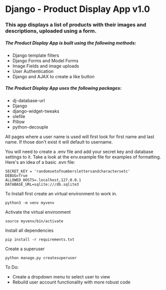 # Django - Product Display App v1.0

### This app displays a list of products with their images and descriptions, uploaded using a form.

##### The Product Display App is built using the following methods:

* Django template filters
* Django Forms and Model Forms
* Image Fields and image uploads
* User Authentication
* Django and AJAX to create a like button

##### The Product Display App uses the following packages:

* dj-database-url
* Django
* django-widget-tweaks
* olefile
* Pillow
* python-decouple

All pages where a user name is used will first look for first name and last name.  If those don't exist it will default to username.

You will need to create a .env file and add your secret key and database settings to it.  Take a look at the env.example file for examples of formatting.  Here's an idea of a basic .evn file:

```
SECRET_KEY = 'randomsetofnumberslettersandcharactersetc'
DEBUG=True
ALLOWED_HOSTS=.localhost,127.0.0.1
DATABASE_URL=sqlite:///db.sqlite3
```

To Install first create an virtual environment to work in.

```django
python3 -m venv myvenv
```
Activate the virtual environment
```django
source myvenv/bin/activate
```

Install all dependencies

```django
pip install -r requirements.txt
```

Create a superuser

```django
python manage.py createsuperuser
```

To Do:
* Create a dropdown menu to select user to view
* Rebuild user account functionality with more robust code
